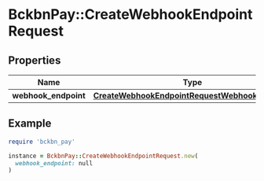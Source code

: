 # BckbnPay::CreateWebhookEndpointRequest

## Properties

| Name | Type | Description | Notes |
| ---- | ---- | ----------- | ----- |
| **webhook_endpoint** | [**CreateWebhookEndpointRequestWebhookEndpoint**](CreateWebhookEndpointRequestWebhookEndpoint.md) |  | [optional] |

## Example

```ruby
require 'bckbn_pay'

instance = BckbnPay::CreateWebhookEndpointRequest.new(
  webhook_endpoint: null
)
```

